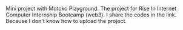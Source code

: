 Mini project with Motoko Playground. The project for Rise In Internet Computer Internship Bootcamp (web3). I share the codes in the link. 
Because I don't know how to upload the project.
